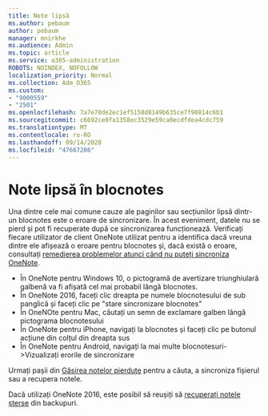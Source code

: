 ```yaml
---
title: Note lipsă
ms.author: pebaum
author: pebaum
manager: mnirkhe
ms.audience: Admin
ms.topic: article
ms.service: o365-administration
ROBOTS: NOINDEX, NOFOLLOW
localization_priority: Normal
ms.collection: Adm_O365
ms.custom:
- "9000559"
- "2501"
ms.openlocfilehash: 7a7e70de2ec1ef5158d8149b635ce7f90814c6b1
ms.sourcegitcommit: c6692ce0fa1358ec3529e59ca0ecdfdea4cdc759
ms.translationtype: MT
ms.contentlocale: ro-RO
ms.lasthandoff: 09/14/2020
ms.locfileid: "47667206"
---
```

# <a name="missing-notes-in-notebook"></a>Note lipsă în blocnotes

Una dintre cele mai comune cauze ale paginilor sau secțiunilor lipsă dintr-un blocnotes este o eroare de sincronizare. În acest eveniment, datele nu se pierd și pot fi recuperate după ce sincronizarea funcționează. Verificați fiecare utilizator de client OneNote utilizat pentru a identifica dacă vreuna dintre ele afișează o eroare pentru blocnotes și, dacă există o eroare, consultați [remedierea problemelor atunci când nu puteți sincroniza OneNote](https://support.office.com/article/299495ef-66d1-448f-90c1-b785a6968d45).

- În OneNote pentru Windows 10, o pictogramă de avertizare triunghiulară galbenă va fi afișată cel mai probabil lângă blocnotes.
- În OneNote 2016, faceți clic dreapta pe numele blocnotesului de sub panglică și faceți clic pe "stare sincronizare blocnotes"
- În OneNOte pentru Mac, căutați un semn de exclamare galben lângă pictograma blocnotesului
- În OneNote pentru iPhone, navigați la blocnotes și faceți clic pe butonul acțiune din colțul din dreapta sus
- În OneNote pentru Android, navigați la mai multe blocnotesuri->Vizualizați erorile de sincronizare

Urmați pașii din [Găsirea notelor pierdute](https://support.office.com/article/32cb2bd7-afe7-44d2-a711-398a88421287) pentru a căuta, a sincroniza fișierul sau a recupera notele.

Dacă utilizați OneNote 2016, este posibil să reușiți să [recuperați notele șterse](https://support.office.com/article/32ed1036-74fd-4c21-bc28-033a486e6b14) din backupuri.